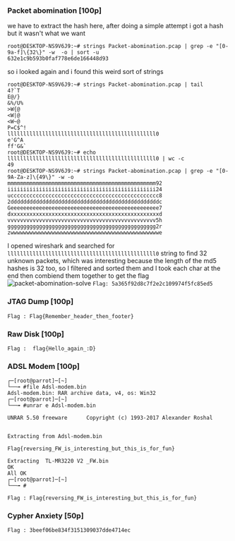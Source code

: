 ### Packet abomination [100p]
we have to extract the hash here, after doing a simple attempt i got a hash but it wasn't what we want
```
root@DESKTOP-NS9V6J9:~# strings Packet-abomination.pcap | grep -e "[0-9a-f]\{32\}" -w  -o | sort -u
632e1c9b593b0faf778e6de166448d93
```
so i looked again and i found this weird sort of strings
```
root@DESKTOP-NS9V6J9:~# strings Packet-abomination.pcap | tail
4?`T
E@/}
&%/U%
>W{@
<W|@
<W~@
P=C$^!
lllllllllllllllllllllllllllllllllllllllllllllll0
e'G^A
ff'G&`
root@DESKTOP-NS9V6J9:~# echo lllllllllllllllllllllllllllllllllllllllllllllll0 | wc -c
49
root@DESKTOP-NS9V6J9:~# strings Packet-abomination.pcap | grep -e "[0-9A-Za-z]\{49\}" -w -o
mmmmmmmmmmmmmmmmmmmmmmmmmmmmmmmmmmmmmmmmmmmmmmm92
iiiiiiiiiiiiiiiiiiiiiiiiiiiiiiiiiiiiiiiiiiiiiii24
uccccccccccccccccccccccccccccccccccccccccccccccc8
2dddddddddddddddddddddddddddddddddddddddddddddddc
Geeeeeeeeeeeeeeeeeeeeeeeeeeeeeeeeeeeeeeeeeeeeeee7
dxxxxxxxxxxxxxxxxxxxxxxxxxxxxxxxxxxxxxxxxxxxxxxxd
vvvvvvvvvvvvvvvvvvvvvvvvvvvvvvvvvvvvvvvvvvvvvvv5h
ggggggggggggggggggggggggggggggggggggggggggggggg2r
zwwwwwwwwwwwwwwwwwwwwwwwwwwwwwwwwwwwwwwwwwwwwwwwe
```
I opened wireshark and searched for ``` lllllllllllllllllllllllllllllllllllllllllllllll0 ``` string to find 32 unknown packets, which was interesting because the length of the md5 hashes is 32 too, so I filtered and sorted them and I took each char at the end then combiend them together to get the flag
![packet-abomination-solve](https://user-images.githubusercontent.com/22657154/37759323-ed14f6a2-2dbb-11e8-933f-03a5286f8ffc.png)
``` Flag: 5a365f92d8c7f2e2c109974f5fc85ed5 ```

### JTAG Dump [100p]

``` Flag : Flag{Remember_header_then_footer} ```

### Raw Disk [100p]

``` Flag : 	flag{Hello_again_:D} ```

### ADSL Modem [100p]
```
┌─[root@parrot]─[~]
└──╼ #file Adsl-modem.bin 
Adsl-modem.bin: RAR archive data, v4, os: Win32
┌─[root@parrot]─[~]
└──╼ #unrar e Adsl-modem.bin

UNRAR 5.50 freeware      Copyright (c) 1993-2017 Alexander Roshal


Extracting from Adsl-modem.bin

Flag{reversing_FW_is_interesting_but_this_is_for_fun}

Extracting  TL-MR3220 V2 _FW.bin                                      OK 
All OK
┌─[root@parrot]─[~]
└──╼ #
```
``` Flag : Flag{reversing_FW_is_interesting_but_this_is_for_fun} ```

### Cypher Anxiety [50p]

``` Flag : 3beef06be834f3151309037dde4714ec ```
